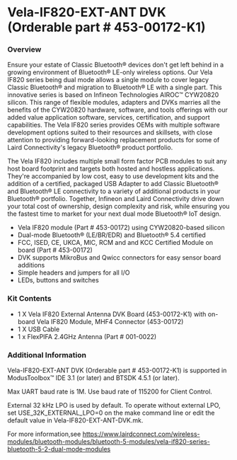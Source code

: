 # Vela-IF820-EXT-ANT DVK (Orderable part # 453-00172-K1)

### Overview

Ensure your estate of Classic Bluetooth&#174; devices don't get left behind in a growing environment of Bluetooth&#174; LE-only wireless options. Our Vela IF820 series being dual mode allows a single module to cover legacy Classic Bluetooth&#174; and migration to Bluetooth&#174; LE with a single part. This innovative series is based on Infineon Technologies AIROC&#8482; CYW20820 silicon.  This range of flexible modules, adapters and DVKs marries all the benefits of the CYW20820 hardware, software, and tools offerings with our added value application software, services, certification, and support capabilities. The Vela IF820 series provides OEMs with multiple software development options suited to their resources and skillsets, with close attention to providing forward-looking replacement products for some of Laird Connectivity's legacy Bluetooth&#174; product portfolio.

The Vela IF820 includes multiple small form factor PCB modules to suit any host board footprint and targets both hosted and hostless applications. They're accompanied by low cost, easy to use development kits and the addition of a certified, packaged USB Adapter to add Classic Bluetooth&#174; and Bluetooth&#174; LE connectivity to a variety of additional products in your Bluetooth&#174; portfolio. Together, Infineon and Laird Connectivity drive down your total cost of ownership, design complexity and risk, while ensuring you the fastest time to market for your next dual mode Bluetooth&#174; IoT design.

* Vela IF820 module (Part # 453-00172) using CYW20820-based silicon
* Dual-mode Bluetooth&#174; (LE/BR/EDR) and Bluetooth&#174; 5.4 certified
* FCC, ISED, CE, UKCA, MIC, RCM and and KCC Certified Module on board (Part # 453-00172)
* DVK supports MikroBus and Qwicc connectors for easy sensor board additions
* Simple headers and jumpers for all I/O
* LEDs, buttons and switches

### Kit Contents

* 1 X Vela IF820 External Antenna DVK Board (453-00172-K1) with on-board Vela IF820 Module, MHF4 Connector (453-00172)
* 1 X USB Cable
* 1 x FlexPIFA 2.4GHz Antenna (Part # 001-0022)

### Additional Information

Vela-IF820-EXT-ANT DVK (Orderable part # 453-00172-K1) is supported in ModusToolbox&#8482; IDE 3.1 (or later) and BTSDK 4.5.1 (or later).

Max UART baud rate is 1M. Use baud rate of 115200 for Client Control.

External 32 kHz LPO is used by default. To operate without external LPO, set USE\_32K\_EXTERNAL\_LPO=0 on the make command line or edit the default value in Vela-IF820-EXT-ANT-DVK.mk.

For more information,see https://www.lairdconnect.com/wireless-modules/bluetooth-modules/bluetooth-5-modules/vela-if820-series-bluetooth-5-2-dual-mode-modules
